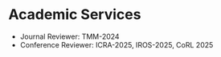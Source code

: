 
# Academic Services
- Journal Reviewer: 
TMM-2024
- Conference Reviewer: 
ICRA-2025, IROS-2025, CoRL 2025
